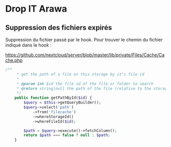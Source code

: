 # Drop IT Arawa

## Suppression des fichiers expirés

Suppression du fichier passé par le hook.
Pour trouver le chemin du fichier indiqué dans le hook : 

https://github.com/nextcloud/server/blob/master/lib/private/Files/Cache/Cache.php

```php
/**
	 * get the path of a file on this storage by it's file id
	 *
	 * @param int $id the file id of the file or folder to search
	 * @return string|null the path of the file (relative to the storage) or null if a file with the given id does not exists within this cache
	 */
	public function getPathById($id) {
		$query = $this->getQueryBuilder();
		$query->select('path')
			->from('filecache')
			->whereStorageId()
			->whereFileId($id);

		$path = $query->execute()->fetchColumn();
		return $path === false ? null : $path;
	}
```

